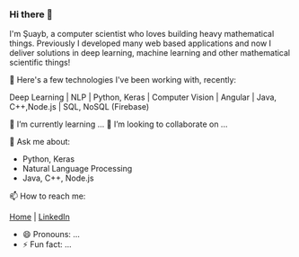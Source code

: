 ### Hi there 👋

I'm Şuayb, a computer scientist who loves building heavy mathematical things. Previously I developed many web based applications and now I deliver solutions in deep learning, machine learning and other mathematical scientific things!

🔭 Here's a few technologies I've been working with, recently: 

Deep Learning | NLP | Python, Keras | Computer Vision | Angular | Java, C++,Node.js | SQL, NoSQL (Firebase)

🌱 I’m currently learning ...
👯 I’m looking to collaborate on ...

💬 Ask me about:
 - Python, Keras
 - Natural Language Processing
 - Java, C++, Node.js
 
📫 How to reach me:

[Home](https://github.com/suayb25) | [LinkedIn](https://tr.linkedin.com/in/%C5%9Fuayb-talha-%C3%B6z%C3%A7elik-38b475164)
- 😄 Pronouns: ...
- ⚡ Fun fact: ...
